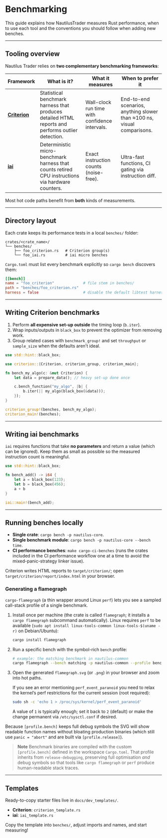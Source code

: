 # Benchmarking

This guide explains how NautilusTrader measures Rust performance, when to
use each tool and the conventions you should follow when adding new benches.

---

## Tooling overview

Nautilus Trader relies on **two complementary benchmarking frameworks**:

| Framework | What is it? | What it measures | When to prefer it |
|-----------|-------------|------------------|-------------------|
| [**Criterion**](https://docs.rs/criterion/latest/criterion/) | Statistical benchmark harness that produces detailed HTML reports and performs outlier detection. | Wall-clock run time with confidence intervals. | End-to-end scenarios, anything slower than ≈100 ns, visual comparisons. |
| [**iai**](https://docs.rs/iai/latest/iai/) | Deterministic micro-benchmark harness that counts retired CPU instructions via hardware counters. | Exact instruction counts (noise-free). | Ultra-fast functions, CI gating via instruction diff. |

Most hot code paths benefit from **both** kinds of measurements.

---

## Directory layout

Each crate keeps its performance tests in a local `benches/` folder:

```text
crates/<crate_name>/
└── benches/
    ├── foo_criterion.rs   # Criterion group(s)
    └── foo_iai.rs         # iai micro benches
```

`Cargo.toml` must list every benchmark explicitly so `cargo bench` discovers
them:

```toml
[[bench]]
name = "foo_criterion"             # file stem in benches/
path = "benches/foo_criterion.rs"
harness = false                    # disable the default libtest harness
```

---

## Writing Criterion benchmarks

1. Perform **all expensive set-up outside** the timing loop (`b.iter`).
2. Wrap inputs/outputs in `black_box` to prevent the optimizer from removing
   work.
3. Group related cases with `benchmark_group!` and set `throughput` or
   `sample_size` when the defaults aren’t ideal.

```rust
use std::hint::black_box;

use criterion::{Criterion, criterion_group, criterion_main};

fn bench_my_algo(c: &mut Criterion) {
    let data = prepare_data(); // heavy set-up done once

    c.bench_function("my_algo", |b| {
        b.iter(|| my_algo(black_box(&data)));
    });
}

criterion_group!(benches, bench_my_algo);
criterion_main!(benches);
```

---

## Writing iai benchmarks

`iai` requires functions that take **no parameters** and return a value (which
can be ignored). Keep them as small as possible so the measured instruction
count is meaningful.

```rust
use std::hint::black_box;

fn bench_add() -> i64 {
    let a = black_box(123);
    let b = black_box(456);
    a + b
}

iai::main!(bench_add);
```

---

## Running benches locally

- **Single crate**: `cargo bench -p nautilus-core`.
- **Single benchmark module**: `cargo bench -p nautilus-core --bench time`.
- **CI performance benches**: `make cargo-ci-benches` (runs the crates included
  in the CI performance workflow one at a time to avoid the mixed-panic-strategy
  linker issue).

Criterion writes HTML reports to `target/criterion/`; open `target/criterion/report/index.html` in your browser.

### Generating a flamegraph

`cargo-flamegraph` (a thin wrapper around Linux `perf`) lets you see a sampled
call-stack profile of a single benchmark.

1. Install once per machine (the crate is called `flamegraph`; it installs a
   `cargo flamegraph` subcommand automatically). Linux requires `perf` to be
   available (`sudo apt install linux-tools-common linux-tools-$(uname -r)` on
   Debian/Ubuntu):

   ```bash
   cargo install flamegraph
   ```

2. Run a specific bench with the symbol-rich `bench` profile:

   ```bash
   # example: the matching benchmark in nautilus-common
   cargo flamegraph --bench matching -p nautilus-common --profile bench
   ```

3. Open the generated `flamegraph.svg` (or `.png`) in your browser and zoom
   into hot paths.

   If you see an error mentioning `perf_event_paranoid` you need to relax the
   kernel’s perf restrictions for the current session (root required):

   ```bash
   sudo sh -c 'echo 1 > /proc/sys/kernel/perf_event_paranoid'
   ```

   A value of `1` is typically enough; set it back to `2` (default) or make
   the change permanent via `/etc/sysctl.conf` if desired.

Because `[profile.bench]` keeps full debug symbols the SVG will show readable
function names without bloating production binaries (which still use
`panic = "abort"` and are built via `[profile.release]`).

> **Note** Benchmark binaries are compiled with the custom `[profile.bench]`
> defined in the workspace `Cargo.toml`.  That profile inherits from
> `release-debugging`, preserving full optimisation *and* debug symbols so that
> tools like `cargo flamegraph` or `perf` produce human-readable stack traces.

---

## Templates

Ready-to-copy starter files live in `docs/dev_templates/`.

- **Criterion**: `criterion_template.rs`
- **iai**: `iai_template.rs`

Copy the template into `benches/`, adjust imports and names, and start measuring!
